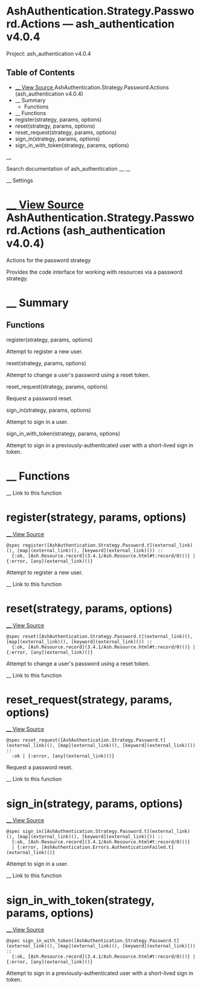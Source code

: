 # AshAuthentication.Strategy.Password.Actions — ash_authentication v4.0.4

Project: ash_authentication v4.0.4

## Table of Contents

- [ __ View Source ](external_link) AshAuthentication.Strategy.Password.Actions (ash_authentication v4.0.4)
- __ Summary
  - Functions
- __ Functions
- register(strategy, params, options)
- reset(strategy, params, options)
- reset_request(strategy, params, options)
- sign_in(strategy, params, options)
- sign_in_with_token(strategy, params, options)

__

Search documentation of ash_authentication __ __

__ Settings

#  [ __ View Source ](external_link) AshAuthentication.Strategy.Password.Actions (ash_authentication v4.0.4)

Actions for the password strategy

Provides the code interface for working with resources via a password strategy.

#  __ Summary

##  Functions

register(strategy, params, options)

Attempt to register a new user.

reset(strategy, params, options)

Attempt to change a user's password using a reset token.

reset_request(strategy, params, options)

Request a password reset.

sign_in(strategy, params, options)

Attempt to sign in a user.

sign_in_with_token(strategy, params, options)

Attempt to sign in a previously-authenticated user with a short-lived sign in token.

#  __ Functions

__ Link to this function

# register(strategy, params, options)

[ __ View Source ](external_link)
    
    
    @spec register([AshAuthentication.Strategy.Password.t](external_link)(), [map](external_link)(), [keyword](external_link)()) ::
      {:ok, [Ash.Resource.record](3.4.1/Ash.Resource.html#t:record/0)()} | {:error, [any](external_link)()}

Attempt to register a new user.

__ Link to this function

# reset(strategy, params, options)

[ __ View Source ](external_link)
    
    
    @spec reset([AshAuthentication.Strategy.Password.t](external_link)(), [map](external_link)(), [keyword](external_link)()) ::
      {:ok, [Ash.Resource.record](3.4.1/Ash.Resource.html#t:record/0)()} | {:error, [any](external_link)()}

Attempt to change a user's password using a reset token.

__ Link to this function

# reset_request(strategy, params, options)

[ __ View Source ](external_link)
    
    
    @spec reset_request([AshAuthentication.Strategy.Password.t](external_link)(), [map](external_link)(), [keyword](external_link)()) ::
      :ok | {:error, [any](external_link)()}

Request a password reset.

__ Link to this function

# sign_in(strategy, params, options)

[ __ View Source ](external_link)
    
    
    @spec sign_in([AshAuthentication.Strategy.Password.t](external_link)(), [map](external_link)(), [keyword](external_link)()) ::
      {:ok, [Ash.Resource.record](3.4.1/Ash.Resource.html#t:record/0)()}
      | {:error, [AshAuthentication.Errors.AuthenticationFailed.t](external_link)()}

Attempt to sign in a user.

__ Link to this function

# sign_in_with_token(strategy, params, options)

[ __ View Source ](external_link)
    
    
    @spec sign_in_with_token([AshAuthentication.Strategy.Password.t](external_link)(), [map](external_link)(), [keyword](external_link)()) ::
      {:ok, [Ash.Resource.record](3.4.1/Ash.Resource.html#t:record/0)()} | {:error, [any](external_link)()}

Attempt to sign in a previously-authenticated user with a short-lived sign in token.
